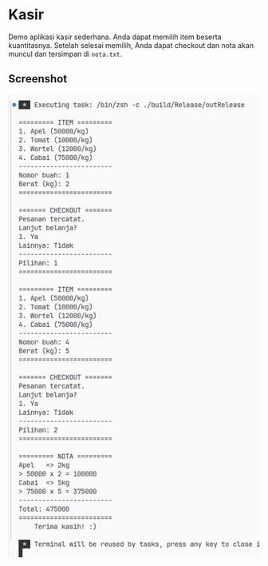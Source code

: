 # Kasir

Demo aplikasi kasir sederhana.
Anda dapat memilih item beserta kuantitasnya. Setelah selesai memilih, Anda dapat checkout dan nota akan muncul dan tersimpan di `nota.txt`.

## Screenshot

![Image](Screenshot.jpg)